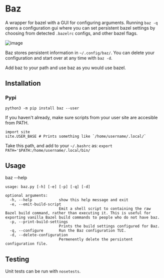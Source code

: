 # Baz
A wrapper for bazel with a GUI for configuring arguments. Running `baz -q` opens a configuration gui where you can set persistent bazel settings by choosing from detected `.bazelrc` configs, and other bazel flags.

![image](https://i.imgur.com/g0eoEIt.png)

Baz stores persistent information in `~/.config/baz/`. You can delete your configuration and start over at any time with `baz -d`.

Add baz to your path and use baz as you would use bazel.

## Installation
### Pypi
```
python3 -m pip install baz --user
```
If you haven't already, make sure scripts from your user site are accesible from PATH.
```
import site
site.USER_BASE # Prints something like `/home/username/.local/`
```
Take this path, and add to your `~/.bashrc` as: `export PATH='$PATH:/home/username/.local/bin/`

## Usage
baz --help
```
usage: baz.py [-h] [-e] [-p] [-q] [-d]

optional arguments:
  -h, --help            show this help message and exit
  -e, --emit-build-script
                        Emit a shell script to containing the raw Bazel build command, rather than executing it. This is useful for exporting vanilla Bazel build commands to people who do not have baz.
  -p, --print-build-settings
                        Prints the build settings configured for Baz.
  -q, --configure       Run the Baz configuration TUI.
  -d, --delete-configuration
                        Permenently delete the persistent configuration file.
```
## Testing
Unit tests can be run with `nosetests`.
